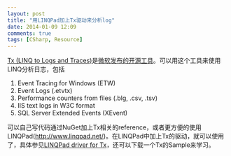 ```yaml
---
layout: post
title: "用LINQPad加上Tx驱动来分析log"
date: 2014-01-09 12:09
comments: true
tags: [CSharp, Resource]
---
```


[Tx (LINQ to Logs and Traces)](http://tx.codeplex.com/)是[微软发布的开源工具](http://blogs.msdn.com/b/interoperability/archive/2014/01/06/new-release-tx-linq-to-logs-and-traces.aspx)。可以用这个工具来使用LINQ分析日志，包括

1. Event Tracing for Windows (ETW)
2. Event Logs (.etvtx)
3. Performance counters from files (.blg, .csv, .tsv)
4. IIS text logs in W3C format
5. SQL Server Extended Events (XEvent)

可以自己写代码通过NuGet加上Tx相关的reference，或者更方便的使用LINQPad(http://www.linqpad.net/)。在LINQPad中加上Tx的驱动，就可以使用了，具体参见[LINQPad driver for Tx](http://tx.codeplex.com/wikipage?title=LINQPad%20Driver&referringTitle=Documentation)，还可以下载一个Tx的Sample来学习。